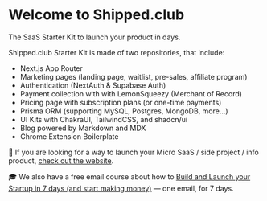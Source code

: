 # Welcome to Shipped.club

The SaaS Starter Kit to launch your product in days.

Shipped.club Starter Kit is made of two repositories, that include:

* Next.js App Router
* Marketing pages (landing page, waitlist, pre-sales, affiliate program)
* Authentication (NextAuth & Supabase Auth)
* Payment collection with with LemonSqueezy (Merchant of Record)
* Pricing page with subscription plans (or one-time payments)
* Prisma ORM (supporting MySQL, Postgres, MongoDB, more...)
* UI Kits with ChakraUI, TailwindCSS, and shadcn/ui
* Blog powered by Markdown and MDX
* Chrome Extension Boilerplate

🚀 If you are looking for a way to launch your Micro SaaS / side project / info product, [check out the website](shipped.club).

🎓 We also have a free email course about how to [Build and Launch your Startup in 7 days (and start making money)](https://shipped.club/micro-saas-email-course) — one email, for 7 days.

